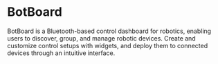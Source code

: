# BotBoard
BotBoard is a Bluetooth-based control dashboard for robotics, enabling users to discover, group, and manage robotic devices. Create and customize control setups with widgets, and deploy them to connected devices through an intuitive interface.

